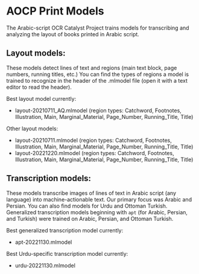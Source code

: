 # AOCP Print Models

The Arabic-script OCR Catalyst Project trains models for transcribing and analyzing the layout of books printed in Arabic script. 

## Layout models:

These models detect lines of text and regions (main text block, page numbers, running titles, etc.)
You can find the types of regions a model is trained to recognize in the header of the .mlmodel file
(open it with a text editor to read the header).

Best layout model currently: 
* layout-20210711_AQ.mlmodel (region types: Catchword, Footnotes, Illustration, Main, Marginal_Material, Page_Number, Running_Title, Title)

Other layout models:
* layout-20210711.mlmodel (region types: Catchword, Footnotes, Illustration, Main, Marginal_Material, Page_Number, Running_Title, Title)
* layout-20221220.mlmodel (region types: Catchword, Footnotes, Illustration, Main, Marginal_Material, Page_Number, Running_Title, Title)

## Transcription models:

These models transcribe images of lines of text in Arabic script (any language) into machine-actionable text. 
Our primary focus was Arabic and Persian. You can also find models for Urdu and Ottoman Turkish. 
Generalized transcription models beginning with `apt` (for Arabic, Persian, and Turkish) were trained on Arabic, Persian, and Ottoman Turkish.

Best generalized transcription model currently: 
* apt-20221130.mlmodel

Best Urdu-specific transcription model currently: 
* urdu-20221130.mlmodel
